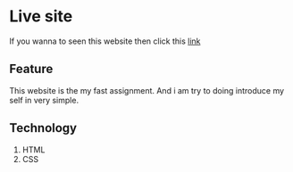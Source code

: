 # Live site
If you wanna to seen this website then click this [link](https://mdmehedyhassan.github.io/1st-assignment-personal-website/index.html)

## Feature
This website is the my fast assignment. And i am try to doing introduce my self in very simple. 

## Technology
1. HTML
2. CSS
